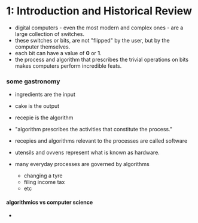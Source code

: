 # 1: Introduction and Historical Review

- digital computers - even the most modern and complex ones - are a large collection of switches. 
- these switches or bits, are not "flipped" by the user, but by the computer themselves. 
- each bit can have a value of **0** or **1**. 
- the process and algorithm that prescribes the trivial operations on bits makes computers perform incredible feats. 

### some gastronomy 

- ingredients are the input
- cake is the output
- recepie is the algorithm 
- "algorithm prescribes the activities that constitute the process."


- recepies and algorithms relevant to the processes are called software
- utensils and ovvens represent what is known as hardware. 

- many everyday processes are governed by algorithms 
	- changing a tyre
	- filing income tax
	- etc
	
#### algorithmics vs computer science
- 
